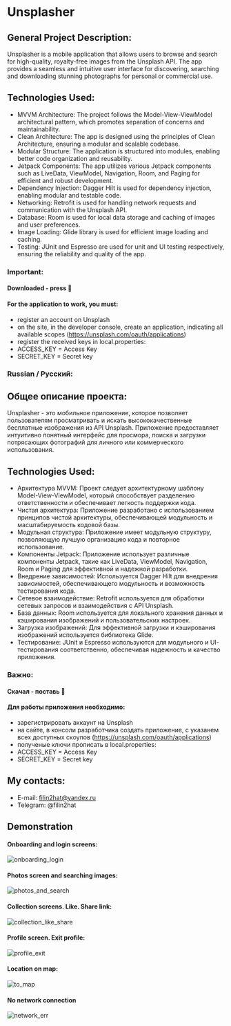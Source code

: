 # Unsplasher

## General Project Description:
Unsplasher is a mobile application that allows users to browse and search for high-quality,
royalty-free images from the Unsplash API. The app provides a seamless and intuitive user interface
for discovering, searching and downloading stunning photographs for personal or commercial use.

## Technologies Used:
- MVVM Architecture: The project follows the Model-View-ViewModel architectural pattern, which
  promotes separation of concerns and maintainability.
- Clean Architecture: The app is designed using the principles of Clean Architecture, ensuring a
  modular and scalable codebase.
- Modular Structure: The application is structured into modules, enabling better code
  organization and reusability.
- Jetpack Components: The app utilizes various Jetpack components such as LiveData, ViewModel,
  Navigation, Room, and Paging for efficient and robust development.
- Dependency Injection: Dagger Hilt is used for dependency injection, enabling modular and
  testable code.
- Networking: Retrofit is used for handling network requests and communication with the Unsplash
  API.
- Database: Room is used for local data storage and caching of images and user preferences.
- Image Loading: Glide library is used for efficient image loading and caching.
- Testing: JUnit and Espresso are used for unit and UI testing respectively, ensuring the
  reliability and quality of the app.

### Important:
#### Downloaded - press 🌟
#### For the application to work, you must:

- register an account on Unsplash
- on the site, in the developer console, create an application, indicating all available scopes
  (https://unsplash.com/oauth/applications)
- register the received keys in local.properties:
- ACCESS_KEY = Access Key
- SECRET_KEY = Secret key

### Russian / Русский:

## Общее описание проекта:
Unsplasher - это мобильное приложение, которое позволяет пользователям просматривать и искать
высококачественные бесплатные изображения из API Unsplash. Приложение предоставляет интуитивно
понятный интерфейс для просмора, поиска  и загрузки потрясающих фотографий для личного или коммерческого
использования.

## Technologies Used:
- Архитектура MVVM: Проект следует архитектурному шаблону Model-View-ViewModel, который
  способствует разделению ответственности и обеспечивает легкость поддержки кода.
- Чистая архитектура: Приложение разработано с использованием принципов чистой архитектуры,
  обеспечивающей модульность и масштабируемость кодовой базы.
- Модульная структура: Приложение имеет модульную структуру, позволяющую лучшую организацию кода
  и повторное использование.
- Компоненты Jetpack: Приложение использует различные компоненты Jetpack, такие как LiveData,
  ViewModel, Navigation, Room и Paging для эффективной и надежной разработки.
- Внедрение зависимостей: Используется Dagger Hilt для внедрения зависимостей, обеспечивающего
  модульность и возможность тестирования кода.
- Сетевое взаимодействие: Retrofit используется для обработки сетевых запросов и взаимодействия с
  API Unsplash.
- База данных: Room используется для локального хранения данных и кэширования изображений и
  пользовательских настроек.
- Загрузка изображений: Для эффективной загрузки и кэширования изображений используется
  библиотека Glide.
- Тестирование: JUnit и Espresso используются для модульного и UI-тестирования соответственно,
  обеспечивая надежность и качество приложения.

### Важно:
#### Скачал - поставь 🌟

#### Для работы приложения необходимо:
- зарегистрировать аккаунт на Unsplash
- на сайте, в консоли разработчика создать приложение, с указанем всех доступных скоупов
  (https://unsplash.com/oauth/applications)
- полученые ключи прописать в local.properties:
- ACCESS_KEY = Access Key
- SECRET_KEY = Secret key

## My contacts:
- E-mail: filin2hat@yandex.ru
- Telegram: @filin2hat

## Demonstration
#### Onboarding and login screens:
![onboarding_login](https://github.com/filin2hat/Unsplasher/assets/94535311/16857c15-4466-4374-8aaa-173224bbdd5a)

#### Photos screen and searching images:
![photos_and_search](https://github.com/filin2hat/Unsplasher/assets/94535311/192c2d2d-8621-4f03-a7f7-7cdd5204c5f9)

#### Collection screens. Like. Share link:
![collection_like_share](https://github.com/filin2hat/Unsplasher/assets/94535311/a088d8e8-fda6-4a5e-b6e7-226f5485720a)

#### Profile screen. Exit profile:
![profile_exit](https://github.com/filin2hat/Unsplasher/assets/94535311/29735926-f2e4-4ea2-a2e2-a670d6009248)

#### Location on map:
![to_map](https://github.com/filin2hat/Unsplasher/assets/94535311/4eba84fe-1bf0-4a2e-9cd3-ed756c43fe8f)

#### No network connection
![network_err](https://github.com/filin2hat/Unsplasher/assets/94535311/2b7ed8ff-8247-418b-b5b5-73c7b6a094d0)
